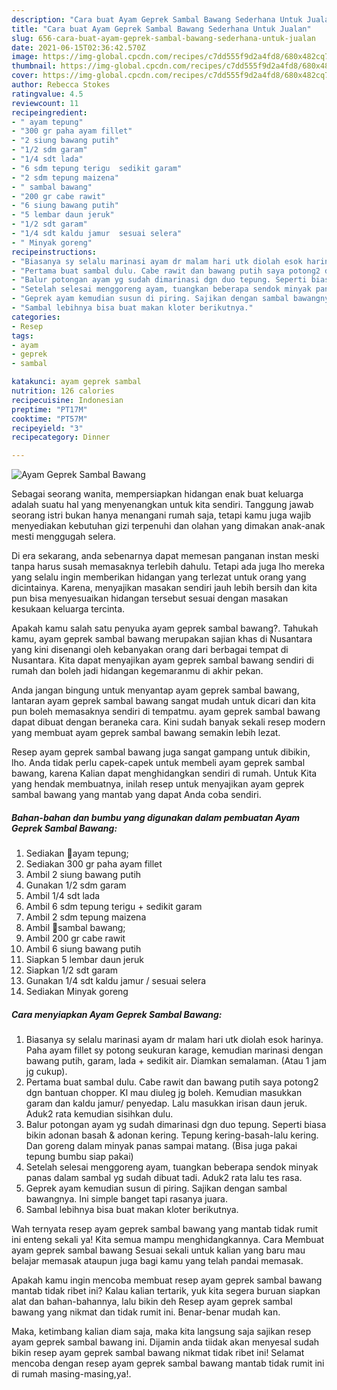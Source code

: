 ```yaml
---
description: "Cara buat Ayam Geprek Sambal Bawang Sederhana Untuk Jualan"
title: "Cara buat Ayam Geprek Sambal Bawang Sederhana Untuk Jualan"
slug: 656-cara-buat-ayam-geprek-sambal-bawang-sederhana-untuk-jualan
date: 2021-06-15T02:36:42.570Z
image: https://img-global.cpcdn.com/recipes/c7dd555f9d2a4fd8/680x482cq70/ayam-geprek-sambal-bawang-foto-resep-utama.jpg
thumbnail: https://img-global.cpcdn.com/recipes/c7dd555f9d2a4fd8/680x482cq70/ayam-geprek-sambal-bawang-foto-resep-utama.jpg
cover: https://img-global.cpcdn.com/recipes/c7dd555f9d2a4fd8/680x482cq70/ayam-geprek-sambal-bawang-foto-resep-utama.jpg
author: Rebecca Stokes
ratingvalue: 4.5
reviewcount: 11
recipeingredient:
- " ayam tepung"
- "300 gr paha ayam fillet"
- "2 siung bawang putih"
- "1/2 sdm garam"
- "1/4 sdt lada"
- "6 sdm tepung terigu  sedikit garam"
- "2 sdm tepung maizena"
- " sambal bawang"
- "200 gr cabe rawit"
- "6 siung bawang putih"
- "5 lembar daun jeruk"
- "1/2 sdt garam"
- "1/4 sdt kaldu jamur  sesuai selera"
- " Minyak goreng"
recipeinstructions:
- "Biasanya sy selalu marinasi ayam dr malam hari utk diolah esok harinya. Paha ayam fillet sy potong seukuran karage, kemudian marinasi dengan bawang putih, garam, lada + sedikit air. Diamkan semalaman. (Atau 1 jam jg cukup)."
- "Pertama buat sambal dulu. Cabe rawit dan bawang putih saya potong2 dgn bantuan chopper. Kl mau diuleg jg boleh. Kemudian masukkan garam dan kaldu jamur/ penyedap. Lalu masukkan irisan daun jeruk. Aduk2 rata kemudian sisihkan dulu."
- "Balur potongan ayam yg sudah dimarinasi dgn duo tepung. Seperti biasa bikin adonan basah &amp; adonan kering. Tepung kering-basah-lalu kering. Dan goreng dalam minyak panas sampai matang. (Bisa juga pakai tepung bumbu siap pakai)"
- "Setelah selesai menggoreng ayam, tuangkan beberapa sendok minyak panas dalam sambal yg sudah dibuat tadi. Aduk2 rata lalu tes rasa."
- "Geprek ayam kemudian susun di piring. Sajikan dengan sambal bawangnya. Ini simple banget tapi rasanya juara."
- "Sambal lebihnya bisa buat makan kloter berikutnya."
categories:
- Resep
tags:
- ayam
- geprek
- sambal

katakunci: ayam geprek sambal 
nutrition: 126 calories
recipecuisine: Indonesian
preptime: "PT17M"
cooktime: "PT57M"
recipeyield: "3"
recipecategory: Dinner

---
```



![Ayam Geprek Sambal Bawang](https://img-global.cpcdn.com/recipes/c7dd555f9d2a4fd8/680x482cq70/ayam-geprek-sambal-bawang-foto-resep-utama.jpg)

Sebagai seorang wanita, mempersiapkan hidangan enak buat keluarga adalah suatu hal yang menyenangkan untuk kita sendiri. Tanggung jawab seorang istri bukan hanya menangani rumah saja, tetapi kamu juga wajib menyediakan kebutuhan gizi terpenuhi dan olahan yang dimakan anak-anak mesti menggugah selera.

Di era  sekarang, anda sebenarnya dapat memesan panganan instan meski tanpa harus susah memasaknya terlebih dahulu. Tetapi ada juga lho mereka yang selalu ingin memberikan hidangan yang terlezat untuk orang yang dicintainya. Karena, menyajikan masakan sendiri jauh lebih bersih dan kita pun bisa menyesuaikan hidangan tersebut sesuai dengan masakan kesukaan keluarga tercinta. 



Apakah kamu salah satu penyuka ayam geprek sambal bawang?. Tahukah kamu, ayam geprek sambal bawang merupakan sajian khas di Nusantara yang kini disenangi oleh kebanyakan orang dari berbagai tempat di Nusantara. Kita dapat menyajikan ayam geprek sambal bawang sendiri di rumah dan boleh jadi hidangan kegemaranmu di akhir pekan.

Anda jangan bingung untuk menyantap ayam geprek sambal bawang, lantaran ayam geprek sambal bawang sangat mudah untuk dicari dan kita pun boleh memasaknya sendiri di tempatmu. ayam geprek sambal bawang dapat dibuat dengan beraneka cara. Kini sudah banyak sekali resep modern yang membuat ayam geprek sambal bawang semakin lebih lezat.

Resep ayam geprek sambal bawang juga sangat gampang untuk dibikin, lho. Anda tidak perlu capek-capek untuk membeli ayam geprek sambal bawang, karena Kalian dapat menghidangkan sendiri di rumah. Untuk Kita yang hendak membuatnya, inilah resep untuk menyajikan ayam geprek sambal bawang yang mantab yang dapat Anda coba sendiri.

<!--inarticleads1-->

##### Bahan-bahan dan bumbu yang digunakan dalam pembuatan Ayam Geprek Sambal Bawang:

1. Sediakan  🍳ayam tepung;
1. Sediakan 300 gr paha ayam fillet
1. Ambil 2 siung bawang putih
1. Gunakan 1/2 sdm garam
1. Ambil 1/4 sdt lada
1. Ambil 6 sdm tepung terigu + sedikit garam
1. Ambil 2 sdm tepung maizena
1. Ambil  🍳sambal bawang;
1. Ambil 200 gr cabe rawit
1. Ambil 6 siung bawang putih
1. Siapkan 5 lembar daun jeruk
1. Siapkan 1/2 sdt garam
1. Gunakan 1/4 sdt kaldu jamur / sesuai selera
1. Sediakan  Minyak goreng




<!--inarticleads2-->

##### Cara menyiapkan Ayam Geprek Sambal Bawang:

1. Biasanya sy selalu marinasi ayam dr malam hari utk diolah esok harinya. Paha ayam fillet sy potong seukuran karage, kemudian marinasi dengan bawang putih, garam, lada + sedikit air. Diamkan semalaman. (Atau 1 jam jg cukup).
1. Pertama buat sambal dulu. Cabe rawit dan bawang putih saya potong2 dgn bantuan chopper. Kl mau diuleg jg boleh. Kemudian masukkan garam dan kaldu jamur/ penyedap. Lalu masukkan irisan daun jeruk. Aduk2 rata kemudian sisihkan dulu.
1. Balur potongan ayam yg sudah dimarinasi dgn duo tepung. Seperti biasa bikin adonan basah &amp; adonan kering. Tepung kering-basah-lalu kering. Dan goreng dalam minyak panas sampai matang. (Bisa juga pakai tepung bumbu siap pakai)
1. Setelah selesai menggoreng ayam, tuangkan beberapa sendok minyak panas dalam sambal yg sudah dibuat tadi. Aduk2 rata lalu tes rasa.
1. Geprek ayam kemudian susun di piring. Sajikan dengan sambal bawangnya. Ini simple banget tapi rasanya juara.
1. Sambal lebihnya bisa buat makan kloter berikutnya.




Wah ternyata resep ayam geprek sambal bawang yang mantab tidak rumit ini enteng sekali ya! Kita semua mampu menghidangkannya. Cara Membuat ayam geprek sambal bawang Sesuai sekali untuk kalian yang baru mau belajar memasak ataupun juga bagi kamu yang telah pandai memasak.

Apakah kamu ingin mencoba membuat resep ayam geprek sambal bawang mantab tidak ribet ini? Kalau kalian tertarik, yuk kita segera buruan siapkan alat dan bahan-bahannya, lalu bikin deh Resep ayam geprek sambal bawang yang nikmat dan tidak rumit ini. Benar-benar mudah kan. 

Maka, ketimbang kalian diam saja, maka kita langsung saja sajikan resep ayam geprek sambal bawang ini. Dijamin anda tiidak akan menyesal sudah bikin resep ayam geprek sambal bawang nikmat tidak ribet ini! Selamat mencoba dengan resep ayam geprek sambal bawang mantab tidak rumit ini di rumah masing-masing,ya!.

